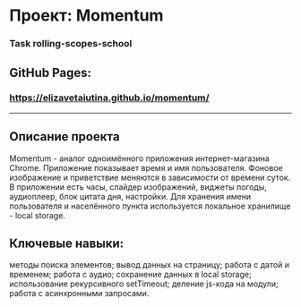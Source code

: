 # Проект: Momentum

### Task rolling-scopes-school

## GitHub Pages:

### https://elizavetaiutina.github.io/momentum/

---

## Описание проекта

Momentum - аналог одноимённого приложения интернет-магазина Chrome. Приложение показывает время и имя пользователя. Фоновое изображение и приветствие меняются в зависимости от времени суток.
В приложении есть часы, слайдер изображений, виджеты погоды, аудиоплеер, блок цитата дня, настройки. Для хранения имени пользователя и населённого пункта используется локальное хранилище - local storage.

## Ключевые навыки:

методы поиска элементов;
вывод данных на страницу;
работа с датой и временем;
работа с аудио;
сохранение данных в local storage;
использование рекурсивного setTimeout;
деление js-кода на модули;
работа с асинхронными запросами.
